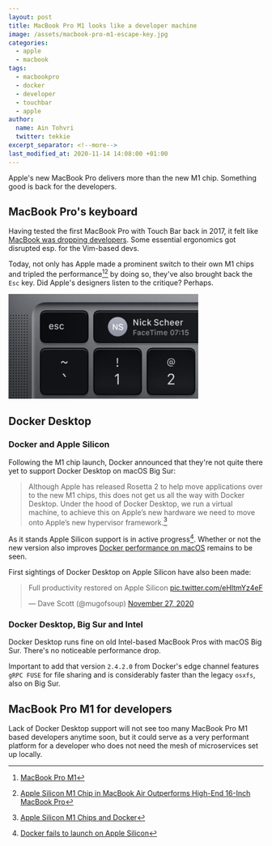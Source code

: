 ```yaml
---
layout: post
title: MacBook Pro M1 looks like a developer machine
image: /assets/macbook-pro-m1-escape-key.jpg
categories:
  - apple
  - macbook
tags:
  - macbookpro
  - docker
  - developer
  - touchbar
  - apple
author:
  name: Ain Tohvri
  twitter: tekkie
excerpt_separator: <!--more-->
last_modified_at: 2020-11-14 14:08:00 +01:00
---
```

Apple's new MacBook Pro delivers more than the new M1 chip. Something good is back for the developers.<!--more-->

## MacBook Pro's keyboard

Having tested the first MacBook Pro with Touch Bar back in 2017, it felt like [MacBook was dropping developers](/apple/macbook/macbook-is-dropping-developers). Some essential ergonomics got disrupted esp. for the Vim-based devs.

Today, not only has Apple made a prominent switch to their own M1 chips and tripled the performance[^1][^2] by doing so, they've also brought back the `Esc` key. Did Apple's designers listen to the critique? Perhaps.

<img src="/assets/macbook-pro-m1-escape-key.jpg" alt="New MacBook Pro M1 with Esc key" width="375" height="207">

## Docker Desktop

### Docker and Apple Silicon

Following the M1 chip launch, Docker announced that they're not quite there yet to support Docker Desktop on macOS Big Sur:

> Although Apple has released Rosetta 2 to help move applications over to the new M1 chips, this does not get us all the way with Docker Desktop. Under the hood of Docker Desktop, we run a virtual machine, to achieve this on Apple’s new hardware we need to move onto Apple’s new hypervisor framework.[^3]

As it stands Apple Silicon support is in active progress[^4]. Whether or not the new version also improves [Docker performance on macOS](/devops/docker-performance-on-mac) remains to be seen.

First sightings of Docker Desktop on Apple Silicon have also been made:

<blockquote class="twitter-tweet" data-dnt="true" data-theme="light"><p lang="en" dir="ltr">Full productivity restored on Apple Silicon <a href="https://t.co/eHltmYz4eF">pic.twitter.com/eHltmYz4eF</a></p>&mdash; Dave Scott (@mugofsoup) <a href="https://twitter.com/mugofsoup/status/1332382741892124675?ref_src=twsrc%5Etfw">November 27, 2020</a></blockquote> <script async src="https://platform.twitter.com/widgets.js" charset="utf-8"></script>

### Docker Desktop, Big Sur and Intel

Docker Desktop runs fine on old Intel-based MacBook Pros with macOS Big Sur. There's no noticeable performance drop.

Important to add that version `2.4.2.0` from Docker's edge channel features `gRPC FUSE` for file sharing and is considerably faster than the legacy `osxfs`, also on Big Sur.

## MacBook Pro M1 for developers

Lack of Docker Desktop support will not see too many MacBook Pro M1 based developers anytime soon, but it could serve as a very performant platform for a developer who does not need the mesh of microservices set up locally.

[^1]:[MacBook Pro M1](https://www.apple.com/macbook-pro-13/)
[^2]:[Apple Silicon M1 Chip in MacBook Air Outperforms High-End 16-Inch MacBook Pro](https://www.macrumors.com/2020/11/11/m1-macbook-air-first-benchmark/)
[^3]:[Apple Silicon M1 Chips and Docker](https://www.docker.com/blog/apple-silicon-m1-chips-and-docker/)
[^4]:[Docker fails to launch on Apple Silicon](https://github.com/docker/for-mac/issues/4733)
